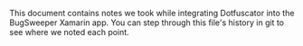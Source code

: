 This document contains notes we took while integrating Dotfuscator into 
the BugSweeper Xamarin app. You can step through this file's history in git
to see where we noted each point.